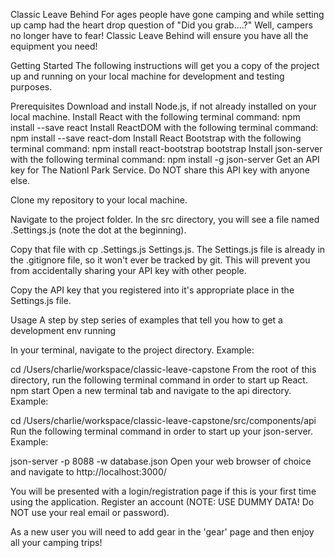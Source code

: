 Classic Leave Behind
For ages people have gone camping and while setting up camp had the heart drop question of "Did you grab....?" Well, campers no longer have to fear! Classic Leave Behind will ensure you have all the equipment you need! 

Getting Started
The following instructions will get you a copy of the project up and running on your local machine for development and testing purposes.

Prerequisites
Download and install Node.js, if not already installed on your local machine.
Install React with the following terminal command:
npm install --save react
Install ReactDOM with the following terminal command:
npm install --save react-dom
Install React Bootstrap with the following terminal command:
npm install react-bootstrap bootstrap
Install json-server with the following terminal command:
npm install -g json-server
Get an API key for The Nationl Park Service. Do NOT share this API key with anyone else.

Clone my repository to your local machine.

Navigate to the project folder. In the src directory, you will see a file named .Settings.js (note the dot at the beginning).

Copy that file with cp .Settings.js Settings.js. The Settings.js file is already in the .gitignore file, so it won't ever be tracked by git. This will prevent you from accidentally sharing your API key with other people.

Copy the API key that you registered into it's appropriate place in the Settings.js file.

Usage
A step by step series of examples that tell you how to get a development env running

In your terminal, navigate to the project directory.
Example:

cd /Users/charlie/workspace/classic-leave-capstone
From the root of this directory, run the following terminal command in order to start up React.
npm start
Open a new terminal tab and navigate to the api directory.
Example:

cd /Users/charlie/workspace/classic-leave-capstone/src/components/api
Run the following terminal command in order to start up your json-server.
Example:

json-server -p 8088 -w database.json
Open your web browser of choice and navigate to http://localhost:3000/

You will be presented with a login/registration page if this is your first time using the application. Register an account (NOTE: USE DUMMY DATA! Do NOT use your real email or password).

As a new user you will need to add gear in the 'gear' page and then enjoy all your camping trips!
